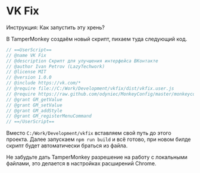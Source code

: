 # VK Fix
Инструкция: Как запустить эту хрень?

В TamperMonkey создаём новый скрипт, пихаем туда следующий код.

```js
// ==UserScript==
// @name VK Fix
// @description Скрипт для улучшения интерфейса ВКонтакте
// @author Ivan Petrov (LazyTechwork)
// @license MIT
// @version 1.0.0
// @include https://vk.com/*
// @require file://C:/Work/Development/vkfix/dist/vkfix.user.js
// @require https://raw.github.com/odyniec/MonkeyConfig/master/monkeyconfig.js
// @grant GM_getValue
// @grant GM_setValue
// @grant GM_addStyle
// @grant GM_registerMenuCommand
// ==/UserScript==
```

Вместо `C:/Work/Development/vkfix` вставляем свой путь до этого проекта. Далее запускаем `npm run build` и всё готово, при новом билде скрипт будет автоматически браться из файла. 

Не забудьте дать TamperMonkey разрешение на работу с локальными файлами, это делается в настройках расширений Chrome.